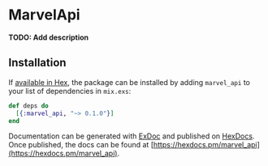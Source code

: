 # MarvelApi

**TODO: Add description**

## Installation

If [available in Hex](https://hex.pm/docs/publish), the package can be installed
by adding `marvel_api` to your list of dependencies in `mix.exs`:

```elixir
def deps do
  [{:marvel_api, "~> 0.1.0"}]
end
```

Documentation can be generated with [ExDoc](https://github.com/elixir-lang/ex_doc)
and published on [HexDocs](https://hexdocs.pm). Once published, the docs can
be found at [https://hexdocs.pm/marvel_api](https://hexdocs.pm/marvel_api).

